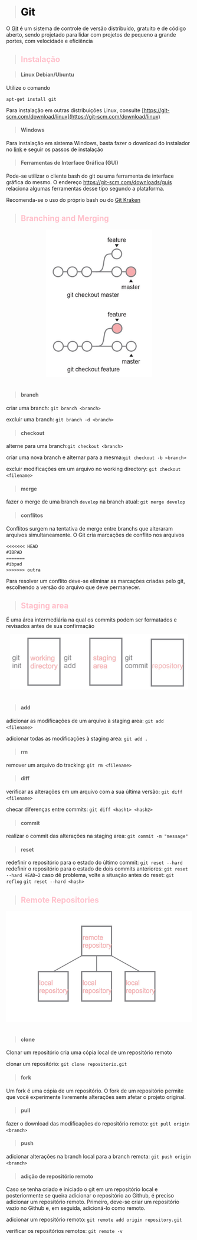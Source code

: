 ># <span style="color:black">Git</span>

O [Git](https://git-scm.com/) é um sistema de controle de versão distribuído, gratuito e de código aberto, sendo projetado para lidar com projetos de pequeno a grande portes, com velocidade e eficiência

>## <span style="color:pink">Instalação</span>

>#### Linux Debian/Ubuntu
Utilize o comando

```
apt-get install git
```
Para instalação em outras distribuições Linux, consulte [https://git-scm.com/download/linux](https://git-scm.com/download/linux)

>#### Windows

Para instalação em sistema Windows, basta fazer o download do instalador no [link](https://git-scm.com/download/win) e seguir os passos de instalação

>#### Ferramentas de Interface Gráfica (GUI)
Pode-se utilizar o cliente bash do git ou uma ferramenta de interface gráfica do mesmo. O endereço https://git-scm.com/downloads/guis relaciona algumas ferramentas desse tipo segundo a plataforma.

Recomenda-se o uso do próprio bash ou do [Git Kraken](https://www.gitkraken.com/)


>## <span style="color:pink">Branching and Merging</span>
<div align="center">
	<img width="auto" height="400" src="images/checkout.jpg" alt="Git">
	<br>
    <br>
</div>

>#### __branch__

criar uma branch: `git branch <branch>`

excluir uma branch: `git branch -d <branch>`

>#### __checkout__

alterne para uma branch:`git checkout <branch>`

criar uma nova branch e alternar para a mesma:`git checkout -b <branch>`

excluir modificações em um arquivo no working directory: `git checkout <filename>`
>#### __merge__

fazer o merge de uma branch `develop` na branch atual: `git merge develop` 

>#### __conflitos__
Conflitos surgem na tentativa de merge entre branchs que alteraram arquivos simultaneamente. O Git cria marcações de conflito nos arquivos

```
<<<<<<< HEAD
#IBPAD
=======
#ibpad
>>>>>>> outra
```

Para resolver um conflito deve-se eliminar as marcações criadas pelo git, escolhendo a versão do arquivo que deve permanecer.

>## <span style="color:pink">Staging area</span>
É uma área intermediária na qual os commits podem ser formatados e revisados antes de sua confirmação

<div align="center">
	<img width="auto" height="150" src="images/staging.jpg" alt="Git">
	<br>
    <br>
</div>

>#### __add__

adicionar as modificações de um arquivo à staging area: `git add <filename>`

adicionar todas as modificações à staging area: `git add .`
>#### __rm__

remover um arquivo do tracking: `git rm <filename>`

>#### __diff__
verificar as alterações em um arquivo com a sua última versão: `git diff <filename>`

checar diferenças entre commits: `git diff <hash1> <hash2>`

>#### __commit__

realizar o commit das alterações na staging area: `git commit -m "message"`

>#### __reset__

redefinir o repositório para o estado do último commit: `git reset --hard`
redefinir o repositório para o estado de dois commits anteriores: `git reset --hard HEAD~2`
caso dê problema, volte a situação antes do reset: `git reflog`
`git reset --hard <hash>`

>## <span style="color:pink">Remote Repositories</span>

<div align="center">
	<img width="auto" height="300" src="images/remotes.jpg" alt="Git">
	<br>
    <br>
</div>

>#### __clone__

Clonar um repositório cria uma cópia local de um repositório remoto

clonar um repositório: `git clone repositorio.git`
>#### __fork__

Um fork é uma cópia de um repositório. O fork de um repositório permite que você experimente livremente alterações sem afetar o projeto original.
>#### __pull__

fazer o download das modificações do repositório remoto: `git pull origin <branch>`
>#### __push__

adicionar alterações na branch local para a branch remota: `git push origin <branch>`

>#### __adição de repositório remoto__
Caso se tenha criado e iniciado o git em um repositório local e posteriormente se queira adicionar o repositório ao Github, é preciso adicionar um repositório remoto.
Primeiro, deve-se criar um repositório vazio no Github e, em seguida, adicioná-lo como remoto.

adicionar um repositório remoto: `git remote add origin repository.git`

verificar os repositórios remotos: `git remote -v`